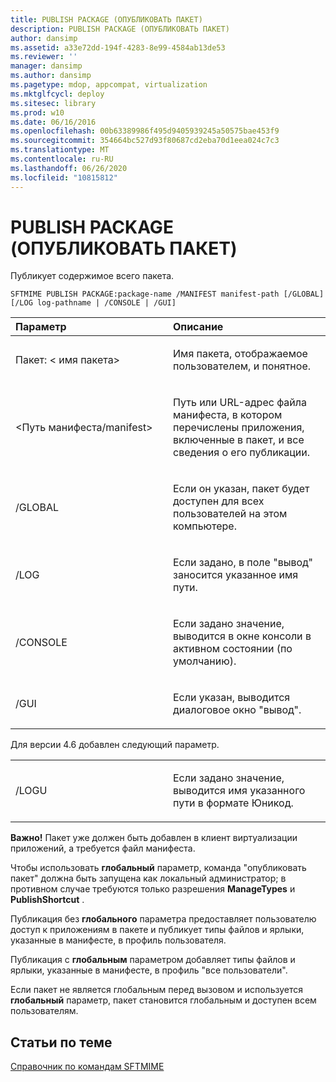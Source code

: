```yaml
---
title: PUBLISH PACKAGE (ОПУБЛИКОВАТЬ ПАКЕТ)
description: PUBLISH PACKAGE (ОПУБЛИКОВАТЬ ПАКЕТ)
author: dansimp
ms.assetid: a33e72dd-194f-4283-8e99-4584ab13de53
ms.reviewer: ''
manager: dansimp
ms.author: dansimp
ms.pagetype: mdop, appcompat, virtualization
ms.mktglfcycl: deploy
ms.sitesec: library
ms.prod: w10
ms.date: 06/16/2016
ms.openlocfilehash: 00b63389986f495d9405939245a50575bae453f9
ms.sourcegitcommit: 354664bc527d93f80687cd2eba70d1eea024c7c3
ms.translationtype: MT
ms.contentlocale: ru-RU
ms.lasthandoff: 06/26/2020
ms.locfileid: "10815812"
---
```

# PUBLISH PACKAGE (ОПУБЛИКОВАТЬ ПАКЕТ)


Публикует содержимое всего пакета.

`SFTMIME PUBLISH PACKAGE:package-name /MANIFEST manifest-path [/GLOBAL]                 [/LOG log-pathname | /CONSOLE | /GUI]`

<table>
<colgroup>
<col width="50%" />
<col width="50%" />
</colgroup>
<thead>
<tr class="header">
<th align="left">Параметр</th>
<th align="left">Описание</th>
</tr>
</thead>
<tbody>
<tr class="odd">
<td align="left"><p>Пакет: &lt; имя пакета&gt;</p></td>
<td align="left"><p>Имя пакета, отображаемое пользователем, и понятное.</p></td>
</tr>
<tr class="even">
<td align="left"><p>&lt;Путь манифеста/manifest&gt;</p></td>
<td align="left"><p>Путь или URL-адрес файла манифеста, в котором перечислены приложения, включенные в пакет, и все сведения о его публикации.</p></td>
</tr>
<tr class="odd">
<td align="left"><p>/GLOBAL</p></td>
<td align="left"><p>Если он указан, пакет будет доступен для всех пользователей на этом компьютере.</p></td>
</tr>
<tr class="even">
<td align="left"><p>/LOG</p></td>
<td align="left"><p>Если задано, в поле "вывод" заносится указанное имя пути.</p></td>
</tr>
<tr class="odd">
<td align="left"><p>/CONSOLE</p></td>
<td align="left"><p>Если задано значение, выводится в окне консоли в активном состоянии (по умолчанию).</p></td>
</tr>
<tr class="even">
<td align="left"><p>/GUI</p></td>
<td align="left"><p>Если указан, выводится диалоговое окно "вывод".</p></td>
</tr>
</tbody>
</table>

 

Для версии 4.6 добавлен следующий параметр.

<table>
<colgroup>
<col width="50%" />
<col width="50%" />
</colgroup>
<tbody>
<tr class="odd">
<td align="left"><p>/LOGU</p></td>
<td align="left"><p>Если задано значение, выводится имя указанного пути в формате Юникод.</p></td>
</tr>
</tbody>
</table>

 

**Важно!**  Пакет уже должен быть добавлен в клиент виртуализации приложений, а требуется файл манифеста.

Чтобы использовать **глобальный** параметр, команда "опубликовать пакет" должна быть запущена как локальный администратор; в противном случае требуются только разрешения **ManageTypes** и **PublishShortcut** .

Публикация без **глобального** параметра предоставляет пользователю доступ к приложениям в пакете и публикует типы файлов и ярлыки, указанные в манифесте, в профиль пользователя.

Публикация с **глобальным** параметром добавляет типы файлов и ярлыки, указанные в манифесте, в профиль "все пользователи".

Если пакет не является глобальным перед вызовом и используется **глобальный** параметр, пакет становится глобальным и доступен всем пользователям.

 

## Статьи по теме


[Справочник по командам SFTMIME](sftmime--command-reference.md)

 

 





